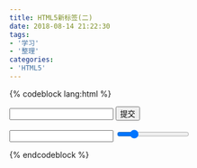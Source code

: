```yaml
---
title: HTML5新标签(二)
date: 2018-08-14 21:22:30
tags:
- '学习'
- '整理'
categories:
- 'HTML5'
---
```

{% codeblock lang:html %}
<!--新的输入控件-->

<!--email: 电子邮箱文本框，当输入的不是邮箱的时候，验证通不过。移动端的键盘会有变化-->
<form action="">
    <input type="email" name="" id="" />
    <input type="submit" value="提交" />
</form>

<!--tel: 电话号码-->
<input type="tel" name="" id="" />
<!--url: 网页的url-->
<!--search: 搜索引擎，chrom下会多个关闭按钮-->
<!--number: 只能输入数字-->
<!--color: 颜色选择器-->
<!--datetime: 显示日期-->
<!--datetime-local: 显示完整日期，不含时区-->
<!--time: 显示时间，不含时区-->
<!--date: 显示日期-->
<!--week: 显示周-->
<!--month: 显示月-->

<!--特定范围内的数值选择器 max、min、step、value-->
<input type="range" step="2" min="0" max="10" value="2" name="" id="" />

{% endcodeblock %}
